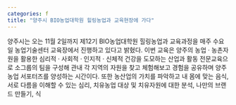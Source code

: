 ```yaml
---
categories: f
title: "양주시 BIO농업대학원 힐링농업과 교육현장에 가다"
---
```

양주시는 오는 11월 2일까지 제12기 BIO농업대학원 힐링농업과 교육과정을 매주 수요일 농업기술센터 교육장에서 진행하고 있다고 밝혔다. 이번 교육은 양주의 농업 · 농촌자원을 활용한 심리적 · 사회적 · 인지적 · 신체적 건강을 도모하는 산업과 활동 전문교육으로 소그룹의 팀을 구성해 관내 각 지역의 자원을 찾고 체험해보고 경험을 공유하며 양주 농업 서포터즈를 양성하는 시간이다. 또한 농산업의 가치를 파악하고 내 몸에 맞는 음식, 서로 다름을 이해할 수 있는 심리, 치유농업 대상 및 치유자원에 대한 분석, 나만의 브랜드 만들기, 식